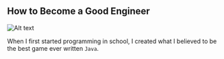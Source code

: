 ## How to Become a Good Engineer

![Alt text](/img/fouad-coding.jpg)

When I first started programming in school, I created what I believed to be the best game ever written `Java`.
